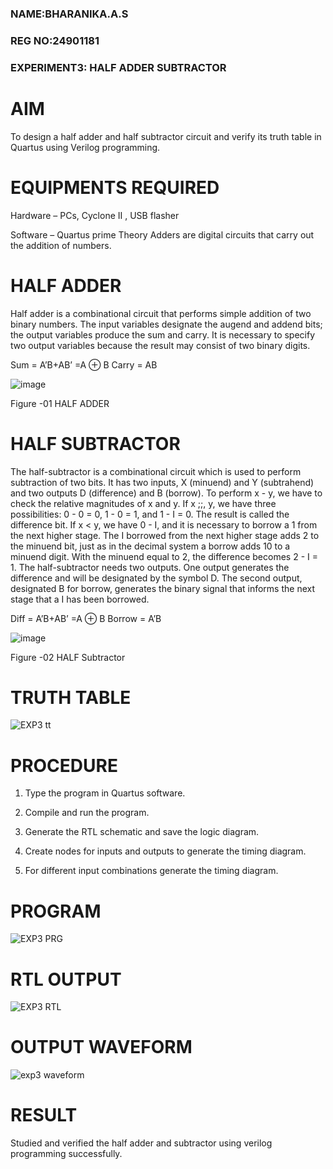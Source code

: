 ### NAME:BHARANIKA.A.S
### REG NO:24901181
### EXPERIMENT3: HALF ADDER SUBTRACTOR


# AIM

To design a half adder and half subtractor circuit and verify its truth table in Quartus using Verilog programming.

# EQUIPMENTS REQUIRED

Hardware – PCs, Cyclone II , USB flasher 

Software – Quartus prime Theory Adders are digital circuits that carry out the addition of numbers.

# HALF ADDER

Half adder is a combinational circuit that performs simple addition of two binary numbers. The input variables designate the augend and addend bits; the output variables produce the sum and carry. It is necessary to specify two output variables because the result may consist of two binary digits.

Sum = A’B+AB’ =A ⊕ B Carry = AB

![image](https://github.com/naavaneetha/HALF_ADDER_SUBTRACTOR/assets/154305477/bd4a0b2c-cdbc-4184-ab08-81578f121e1f)

Figure -01 HALF ADDER

# HALF SUBTRACTOR
The half-subtractor is a combinational circuit which is used to perform subtraction of two bits. It has two inputs, X (minuend) and Y (subtrahend) and two outputs D (difference) and B (borrow). To perform x - y, we have to check the relative magnitudes of x and y. If x ;;, y, we have three possibilities: 0 - 0 = 0, 1 - 0 = 1, and 1 - I = 0. The result is called the difference bit. If x < y, we have 0 - I, and it is necessary to borrow a 1 from the next higher stage. The I borrowed from the next higher stage adds 2 to the minuend bit, just as in the decimal system a borrow adds 10 to a minuend digit. With the minuend equal to 2, the difference becomes 2 - I = 1. The half-subtractor needs two outputs. One output generates the difference and will be designated by the symbol D. The second output, designated B for borrow, generates the binary signal that informs the next stage that a I has been borrowed. 

Diff = A’B+AB’ =A ⊕ B
Borrow = A’B

 ![image](https://github.com/naavaneetha/HALF_ADDER_SUBTRACTOR/assets/154305477/d76b099c-513f-4e7c-843a-e2fd028a531a)

Figure -02 HALF Subtractor

# TRUTH TABLE
![EXP3 tt](https://github.com/user-attachments/assets/c2ea65a3-42c6-4741-aa6c-380763eae44e)

# PROCEDURE

1.	Type the program in Quartus software.

2.	Compile and run the program.

3.	Generate the RTL schematic and save the logic diagram.

4.	Create nodes for inputs and outputs to generate the timing diagram.

5.	For different input combinations generate the timing diagram.


# PROGRAM

![EXP3 PRG](https://github.com/user-attachments/assets/6f8fb0b6-fa7a-4775-be14-28b25f782b03)


# RTL OUTPUT
![EXP3 RTL](https://github.com/user-attachments/assets/acd281c5-8780-4cbc-a8ac-e59b2c5e0c37)

# OUTPUT WAVEFORM
![exp3 waveform](https://github.com/user-attachments/assets/41240329-2c6e-460b-ae14-ff1a3f8b390f)

# RESULT
Studied and verified the half adder and subtractor using verilog programming successfully.
